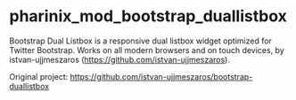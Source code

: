# pharinix_mod_bootstrap_duallistbox
Bootstrap Dual Listbox is a responsive dual listbox widget optimized for Twitter Bootstrap. Works on all modern browsers and on touch devices, by istvan-ujjmeszaros (https://github.com/istvan-ujjmeszaros).

Original project: https://github.com/istvan-ujjmeszaros/bootstrap-duallistbox